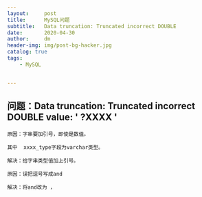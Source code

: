 ```yaml
---
layout:     post
title:      MySQL问题
subtitle:   Data truncation: Truncated incorrect DOUBLE 
date:       2020-04-30
author:     dm
header-img: img/post-bg-hacker.jpg
catalog: true
tags:
    - MySQL


---
```



## 问题：Data truncation: Truncated incorrect DOUBLE value: ' ?XXXX '


```mysql
原因：字串要加引号，即使是数值。

其中  xxxx_type字段为varchar类型。 

解决：给字串类型值加上引号。

原因：误把逗号写成and

解决：将and改为 ，
```


